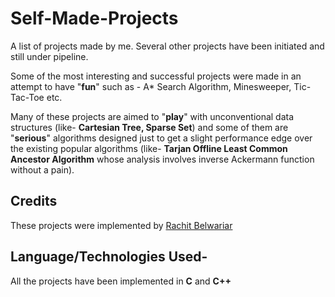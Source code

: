 # Self-Made-Projects
A list of projects made by me. Several other projects have been initiated and still under pipeline.

Some of the most interesting and successful projects were made in an attempt to have "**fun**" such as - A* Search Algorithm, Minesweeper, Tic-Tac-Toe etc.

Many of these projects are aimed to "**play**" with unconventional data structures (like- **Cartesian Tree, Sparse Set**) and some of them are "**serious**" algorithms designed just to get a slight performance edge over the existing popular algorithms (like- **Tarjan Offline Least Common Ancestor Algorithm** whose analysis involves inverse Ackermann function without a pain).


## Credits

These projects were implemented by [Rachit Belwariar](https://in.linkedin.com/in/rachit-belwariar-a23229ab)

## Language/Technologies Used-

All the projects have been implemented in **C** and **C++**


